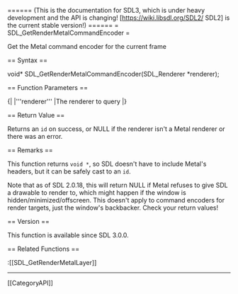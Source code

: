 ====== (This is the documentation for SDL3, which is under heavy development and the API is changing! [https://wiki.libsdl.org/SDL2/ SDL2] is the current stable version!) ======
= SDL_GetRenderMetalCommandEncoder =

Get the Metal command encoder for the current frame 

== Syntax ==

<syntaxhighlight lang='c'>
void* SDL_GetRenderMetalCommandEncoder(SDL_Renderer *renderer);
</syntaxhighlight>

== Function Parameters ==

{|
|'''renderer'''
|The renderer to query
|}

== Return Value ==

Returns an <code>id<MTLRenderCommandEncoder></code> on success, or NULL if
the renderer isn't a Metal renderer or there was an error.

== Remarks ==

This function returns <code>void *</code>, so SDL doesn't have to include
Metal's headers, but it can be safely cast to an
<code>id<MTLRenderCommandEncoder></code>.

Note that as of SDL 2.0.18, this will return NULL if Metal refuses to give
SDL a drawable to render to, which might happen if the window is
hidden/minimized/offscreen. This doesn't apply to command encoders for
render targets, just the window's backbacker. Check your return values!

== Version ==

This function is available since SDL 3.0.0.

== Related Functions ==

:[[SDL_GetRenderMetalLayer]]

----
[[CategoryAPI]]


